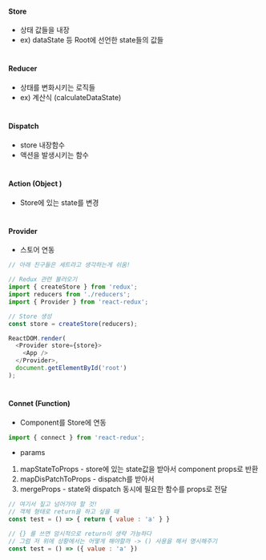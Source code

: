 #### Store
- 상태 값들을 내장
- ex) dataState 등 Root에 선언한 state들의 값들
#

#### Reducer
- 상태를 변화시키는 로직들
- ex) 계산식 (calculateDataState)
#

#### Dispatch
- store 내장함수
- 액션을 발생시키는 함수
#

#### Action (Object )
- Store에 있는 state를 변경
#

#### Provider
- 스토어 연동 
```JavaScript
// 아래 친구들은 세트라고 생각하는게 쉬움!

// Redux 관련 불러오기
import { createStore } from 'redux';
import reducers from './reducers';
import { Provider } from 'react-redux';

// Store 생성
const store = createStore(reducers);

ReactDOM.render(
  <Provider store={store}>
    <App />
  </Provider>,
  document.getElementById('root')
);
```
#

#### Connet (Function)
- Component를 Store에 연동
```JavaScript
import { connect } from 'react-redux';
```

- params
1. mapStateToProps - store에 있는 state값을 받아서 component props로 반환
2. mapDisPatchToProps - dispatch를 받아서 
3. mergeProps - state와 dispatch 동시에 필요한 함수를 props로 전달
```JavaScript
// 여기서 짚고 넘어가야 할 것!
// 객체 형태로 return을 하고 싶을 때
const test = () => { return { value : 'a' } }

// {} 를 쓰면 암시적으로 return이 생략 가능하다
// 그럼 저 위에 상황에서는 어떻게 해야할까 -> () 사용을 해서 명시해주기
const test = () => ({ value : 'a' })
```